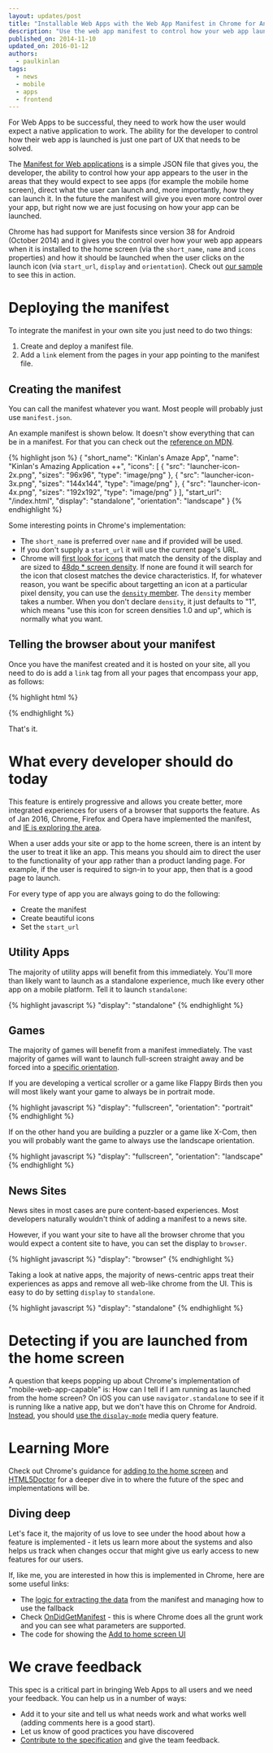 ```yaml
---
layout: updates/post
title: "Installable Web Apps with the Web App Manifest in Chrome for Android"
description: "Use the web app manifest to control how your web app launches"
published_on: 2014-11-10
updated_on: 2016-01-12
authors:
  - paulkinlan
tags:
  - news
  - mobile
  - apps
  - frontend
---
```


For Web Apps to be successful, they need to work how the user would expect a native application to work. The ability for the developer to control how their web app is launched is just one part of UX that needs to be solved.  

The [Manifest for Web applications](https://w3c.github.io/manifest/) is a simple JSON file that gives you, the developer, the ability to control how your app appears to the user in the areas that they would expect to see apps (for example the mobile home screen), direct what the user can launch and, more importantly, *how* they can launch it.  In the future the manifest will give you even more control over your app, but right now we are just focusing on how your app can be launched.

Chrome has had support for Manifests since version 38 for Android (October 2014) and it gives you the control over how your web app appears when it is installed to the home screen (via the `short_name`, `name` and `icons` properties) and how it should be launched when the user clicks on the launch icon (via `start_url`, `display` and `orientation`).  Check out [our sample](https://github.com/GoogleChrome/samples/tree/gh-pages/web-application-manifest) to see this in action.

# Deploying the manifest

To integrate the manifest in your own site you just need to do two things:

1.  Create and deploy a manifest file.
2.  Add a `link` element from the pages in your app pointing to the manifest file.

## Creating the manifest

You can call the manifest whatever you want.  Most people will probably just use `manifest.json`. 

An example manifest is shown below. It doesn't show everything that can be in a manifest. For that you can check out the [reference on MDN](https://developer.mozilla.org/en-US/docs/Web/Manifest). 

{% highlight json %}
{
  "short_name": "Kinlan's Amaze App",
  "name": "Kinlan's Amazing Application ++",
  "icons": [
    {
      "src": "launcher-icon-2x.png",
      "sizes": "96x96",
      "type": "image/png"
    },
    {
      "src": "launcher-icon-3x.png",
      "sizes": "144x144",
      "type": "image/png"
    },
    {
      "src": "launcher-icon-4x.png",
      "sizes": "192x192",
      "type": "image/png"
    }
  ],
  "start_url": "/index.html",
  "display": "standalone",
  "orientation": "landscape"
}
{% endhighlight %}

Some interesting points in Chrome's implementation:

*  The `short_name` is preferred over `name` and if provided will be used.
*  If you don't supply a `start_url` it will use the current page's URL.
*  Chrome will [first look for icons](https://code.google.com/p/chromium/codesearch#chromium/src/chrome/browser/android/webapps/add_to_homescreen_data_fetcher.cc&l=115) that match the density of the display and are sized to [48dp * screen density](https://code.google.com/p/chromium/codesearch#chromium/src/chrome/browser/android/shortcut_helper.cc&l=42). If none are found it will search for the icon that closest matches the device characteristics. If, for whatever reason, you want be specific about targetting an icon at a particular pixel density, you can use the [`density` member](http://w3c.github.io/manifest/#display-member). The `density` member takes a number. When you don't declare `density`, it just defaults to "1", which means "use this icon for screen densities 1.0 and up", which is normally what you want.

## Telling the browser about your manifest

Once you have the manifest created and it is hosted on your site, all you need to do is add a `link` tag from all your pages that encompass your app, as follows:

{% highlight html %}
<link rel="manifest" href="/manifest.json">
{% endhighlight %}

That's it.

# What every developer should do today

This feature is entirely progressive and allows you create better, more integrated experiences for users of a browser that supports the feature.  As of Jan 2016, Chrome, Firefox and Opera have implemented the manifest, and [IE is exploring the area](https://status.modern.ie/webapplicationmanifest?term=manifest).

When a user adds your site or app to the home screen, there is an intent by the user to treat it like an app.  This means you should aim to direct the user to the functionality of your app rather than a product landing page. For example, if the user is required to sign-in to your app, then that is a good page to launch.

For every type of app you are always going to do the following:

*  Create the manifest
*  Create beautiful icons
*  Set the `start_url`

## Utility Apps

The majority of utility apps will benefit from this immediately.  You'll more than likely want to launch as a standalone experience, much like every other app on a mobile platform. Tell it to launch `standalone`:

{% highlight javascript %}
"display": "standalone"
{% endhighlight %}

## Games

The majority of games will benefit from a manifest immediately.  The vast majority of games will want to launch full-screen straight away and be forced into a [specific orientation](https://w3c.github.io/screen-orientation/#idl-def-OrientationLockType).

If you are developing a vertical scroller or a game like Flappy Birds then you will most likely want your game to always be in portrait mode.

{% highlight javascript %}
"display": "fullscreen",
"orientation": "portrait"
{% endhighlight %}

If on the other hand you are building a puzzler or a game like X-Com, then you will probably want the game to always use the landscape orientation.

{% highlight javascript %}
"display": "fullscreen",
"orientation": "landscape"
{% endhighlight %}

## News Sites

News sites in most cases are pure content-based experiences.  Most developers naturally wouldn't think of adding a manifest to a news site.

However, if you want your site to have all the browser chrome that you would expect a content site to have, you can set the display to `browser`.

{% highlight javascript %}
"display": "browser"
{% endhighlight %}

Taking a look at native apps, the majority of news-centric apps treat their experiences as apps and remove all web-like chrome from the UI.  This is easy to do by setting `display` to `standalone`.

{% highlight javascript %}
"display": "standalone"
{% endhighlight %}

# Detecting if you are launched from the home screen

A question that keeps popping up about Chrome's implementation of "mobile-web-app-capable" is: How can I tell if
I am running as launched from the home screen?  On iOS you can use `navigator.standalone` to see if it is running
like a native app, but we don't have this on Chrome for Android. [Instead](https://code.google.com/p/chromium/issues/detail?id=289113), you should [use the `display-mode`](https://developers.google.com/web/updates/2015/10/display-mode) media query feature.



# Learning More

Check out Chrome's guidance for [adding to the home screen](https://developer.chrome.com/multidevice/android/installtohomescreen#supporting) and [HTML5Doctor](http://html5doctor.com/web-manifest-specification/) for a deeper dive in
to where the future of the spec and implementations will be.

## Diving deep

Let's face it, the majority of us love to see under the hood about how a feature is implemented - it lets us learn more about the systems and also helps us track when changes occur that might give us early access to new features for our users.

If, like me, you are interested in how this is implemented in Chrome, here are some useful links:

*  The [logic for extracting the data](https://code.google.com/p/chromium/codesearch#chromium/src/chrome/browser/android/shortcut_helper.cc) from the manifest and managing how to use the fallback
*  Check [OnDidGetManifest](https://code.google.com/p/chromium/codesearch#chromium/src/chrome/browser/android/webapps/add_to_homescreen_data_fetcher.cc&l=105&q=ondidgetmanifest) - this is where Chrome does all the grunt work and you can see what parameters are supported.
*  The code for showing the [Add to home screen UI](https://code.google.com/p/chromium/codesearch#chromium/src/chrome/android/java/src/org/chromium/chrome/browser/webapps/AddToHomescreenDialog.java)

# We crave feedback

This spec is a critical part in bringing Web Apps to all users and we need your feedback. You can help us in a number of ways:

*  Add it to your site and tell us what needs work and what works well (adding comments here is a good start).
*  Let us know of good practices you have discovered
*  [Contribute to the specification](https://w3c.github.io/manifest/) and give the team feedback.
